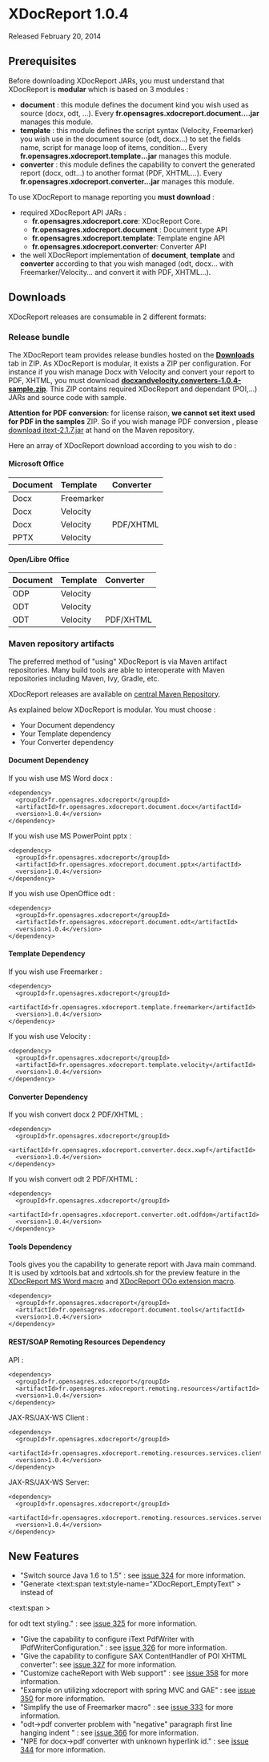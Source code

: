 # XDocReport 1.0.4 #

Released February 20, 2014

## Prerequisites ##

Before downloading XDocReport JARs, you must understand that XDocReport is **modular** which is based on 3 modules :

  * **document** : this module defines the document kind you wish used as source (docx, odt, ...). Every **fr.opensagres.xdocreport.document....jar** manages this module.
  * **template** : this module defines the script syntax (Velocity, Freemarker) you wish use in the document source (odt, docx...) to set the fields name, script for manage loop of items, condition... Every **fr.opensagres.xdocreport.template...jar** manages this module.
  * **converter** : this module defines the capability to convert the generated report (docx, odt...) to another format (PDF, XHTML...). Every **fr.opensagres.xdocreport.converter...jar** manages this module.

To use XDocReport to manage reporting you **must download** :

  * required XDocReport API JARs :
    * **fr.opensagres.xdocreport.core**: XDocReport Core.
    * **fr.opensagres.xdocreport.document** : Document type API
    * **fr.opensagres.xdocreport.template**: Template engine API
    * **fr.opensagres.xdocreport.converter**: Converter API
  * the well XDocReport implementation of **document**, **template** and **converter** according to that you wish managed (odt, docx... with Freemarker/Velocity... and convert it with PDF, XHTML...).

## Downloads ##

XDocReport releases are consumable in 2 different formats:

### Release bundle ###

The XDocReport team provides release bundles hosted on the **[Downloads](http://code.google.com/p/xdocreport/downloads/list)** tab in ZIP. As XDocReport is modular, it exists a ZIP per configuration. For instance if you wish manage Docx with Velocity and convert your report to PDF, XHTML, you must download **[docxandvelocity.converters-1.0.4-sample.zip](http://code.google.com/p/xdocreport/downloads/list)**. This ZIP contains required XDocReport and dependant (POI,...) JARs and source code with sample.

**Attention for PDF conversion**: for license raison, **we cannot set itext used for PDF in the samples** ZIP. So if you wish manage PDF conversion , please [download itext-2.1.7.jar](http://search.maven.org/#artifactdetails|com.lowagie|itext|2.1.7|jar) at hand on the Maven repository.

Here an array of XDocReport download according to you wish to do :

#### Microsoft Office ####

| **Document** | **Template** | **Converter** |
|:-------------|:-------------|:--------------|
| Docx         | Freemarker   |     | **[docxandfreemarker-1.0.4-sample.zip](http://code.google.com/p/xdocreport/downloads/list)** |
| Docx         | Velocity     |       | **[docxandvelocity-1.0.4-sample.zip](http://code.google.com/p/xdocreport/downloads/list)** |
| Docx         | Velocity     |     PDF/XHTML      | **[docxandvelocity.converters-1.0.4-sample.zip](http://code.google.com/p/xdocreport/downloads/list)** |
| PPTX         | Velocity     |               | **[pptxandvelocity-1.0.4-sample.zip](http://code.google.com/p/xdocreport/downloads/list)** |

#### Open/Libre Office ####

| **Document** | **Template** | **Converter** |
|:-------------|:-------------|:--------------|
| ODP          | Velocity     |      | **[odpandvelocity-1.0.4-sample.zip](http://code.google.com/p/xdocreport/downloads/list)** |
| ODT          | Velocity     |      | **[odtandvelocity-1.0.4-sample.zip](http://code.google.com/p/xdocreport/downloads/list)** |
| ODT          | Velocity     |     PDF/XHTML      | **[odtandvelocity.converters-1.0.4-sample.zip](http://code.google.com/p/xdocreport/downloads/list)** |

### Maven repository artifacts ###

The preferred method of "using" XDocReport is via Maven artifact repositories. Many build tools are able to interoperate with Maven repositories including Maven, Ivy, Gradle, etc.

XDocReport releases are available on [central Maven Repository](http://search.maven.org/#search|ga|1|xdocreport).

As explained below XDocReport is modular. You must choose :

  * Your Document dependency
  * Your Template dependency
  * Your Converter dependency

#### Document Dependency ####

If you wish use MS Word docx :

```
<dependency>
  <groupId>fr.opensagres.xdocreport</groupId>
  <artifactId>fr.opensagres.xdocreport.document.docx</artifactId>
  <version>1.0.4</version>
</dependency>
```


If you wish use MS PowerPoint pptx :

```
<dependency>
  <groupId>fr.opensagres.xdocreport</groupId>
  <artifactId>fr.opensagres.xdocreport.document.pptx</artifactId>
  <version>1.0.4</version>
</dependency>
```

If you wish use OpenOffice odt :

```
<dependency>
  <groupId>fr.opensagres.xdocreport</groupId>
  <artifactId>fr.opensagres.xdocreport.document.odt</artifactId>
  <version>1.0.4</version>
</dependency>
```

#### Template Dependency ####

If you wish use Freemarker :

```
<dependency>
  <groupId>fr.opensagres.xdocreport</groupId>
  <artifactId>fr.opensagres.xdocreport.template.freemarker</artifactId>
  <version>1.0.4</version>
</dependency>
```

If you wish use Velocity :

```
<dependency>
  <groupId>fr.opensagres.xdocreport</groupId>
  <artifactId>fr.opensagres.xdocreport.template.velocity</artifactId>
  <version>1.0.4</version>
</dependency>
```

#### Converter Dependency ####

If you wish convert docx 2 PDF/XHTML :

```
<dependency>
  <groupId>fr.opensagres.xdocreport</groupId>
  <artifactId>fr.opensagres.xdocreport.converter.docx.xwpf</artifactId>
  <version>1.0.4</version>
</dependency>
```

If you wish convert odt 2 PDF/XHTML  :

```
<dependency>
  <groupId>fr.opensagres.xdocreport</groupId>
  <artifactId>fr.opensagres.xdocreport.converter.odt.odfdom</artifactId>
  <version>1.0.4</version>
</dependency>
```

#### Tools Dependency ####

Tools gives you the capability to generate report with Java main command. It is used by xdrtools.bat and xdrtools.sh for the preview feature in the [XDocReport MS Word macro](http://code.google.com/p/xdocreport/wiki/DocxReportingQuickStart) and [XDocReport OOo extension macro](http://code.google.com/p/xdocreport/wiki/ODTReportingQuickStart).

```
<dependency>
  <groupId>fr.opensagres.xdocreport</groupId>
  <artifactId>fr.opensagres.xdocreport.document.tools</artifactId>
  <version>1.0.4</version>
</dependency>
```

#### REST/SOAP Remoting Resources Dependency ####

API :

```
<dependency>
  <groupId>fr.opensagres.xdocreport</groupId>
  <artifactId>fr.opensagres.xdocreport.remoting.resources</artifactId>
  <version>1.0.4</version>
</dependency>
```

JAX-RS/JAX-WS Client :

```
<dependency>
  <groupId>fr.opensagres.xdocreport</groupId>
  <artifactId>fr.opensagres.xdocreport.remoting.resources.services.client</artifactId>
  <version>1.0.4</version>
</dependency>
```

JAX-RS/JAX-WS Server:

```
<dependency>
  <groupId>fr.opensagres.xdocreport</groupId>
  <artifactId>fr.opensagres.xdocreport.remoting.resources.services.server</artifactId>
  <version>1.0.4</version>
</dependency>
```

## New Features ##

  * "Switch source Java 1.6 to 1.5" : see  [issue 324](https://code.google.com/p/xdocreport/issues/detail?id=324) for more information.
  * "Generate <text:span text:style-name="XDocReport\_EmptyText" > instead of 

&lt;text:span &gt;

 for odt text styling." : see [issue 325](https://code.google.com/p/xdocreport/issues/detail?id=325) for more information.
  * "Give the capability to configure iText PdfWriter with IPdfWriterConfiguration." : see [issue 326](https://code.google.com/p/xdocreport/issues/detail?id=326) for more information.
  * "Give the capability to configure SAX ContentHandler of POI XHTML converter": see [issue 327](https://code.google.com/p/xdocreport/issues/detail?id=327) for more information.
  * "Customize cacheReport with Web support" : see [issue 358](https://code.google.com/p/xdocreport/issues/detail?id=358) for more information.
  * "Example on utilizing xdocreport with spring MVC and GAE" : see [issue 350](https://code.google.com/p/xdocreport/issues/detail?id=350) for more information.
  * "Simplify the use of Freemarker macro" :  see [issue 333](https://code.google.com/p/xdocreport/issues/detail?id=333) for more information.
  * "odt->pdf converter problem with "negative" paragraph first line hanging indent " : see [issue 366](https://code.google.com/p/xdocreport/issues/detail?id=366) for more information.
  * "NPE for docx->pdf converter with unknown hyperlink id." : see [issue 344](https://code.google.com/p/xdocreport/issues/detail?id=344) for more information.